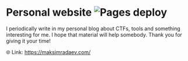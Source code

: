 # Personal website ![Pages deploy](https://github.com/vflame6/vflame6.github.io/actions/workflows/pages-deploy.yml/badge.svg)

I periodically write in my personal blog about CTFs, tools and something interesting for me. I hope that material will help somebody. Thank you for giving it your time!

🌐 Link: https://maksimradaev.com/
